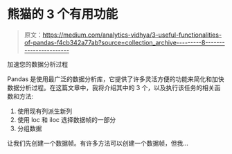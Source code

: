 # 熊猫的 3 个有用功能

> 原文：<https://medium.com/analytics-vidhya/3-useful-functionalities-of-pandas-f4cb342a77ab?source=collection_archive---------8----------------------->

加速您的数据分析过程

Pandas 是使用最广泛的数据分析库，它提供了许多灵活方便的功能来简化和加快数据分析过程。在这篇文章中，我将介绍其中的 3 个，以及执行该任务的相关函数和方法:

1.  使用现有列派生新列
2.  使用 loc 和 iloc 选择数据帧的一部分
3.  分组数据

让我们先创建一个数据帧。有许多方法可以创建一个数据帧，但我…
